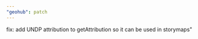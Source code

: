 ```yaml
---
"geohub": patch
---
```


fix: add UNDP attribution to getAttribution so it can be used in storymaps"
